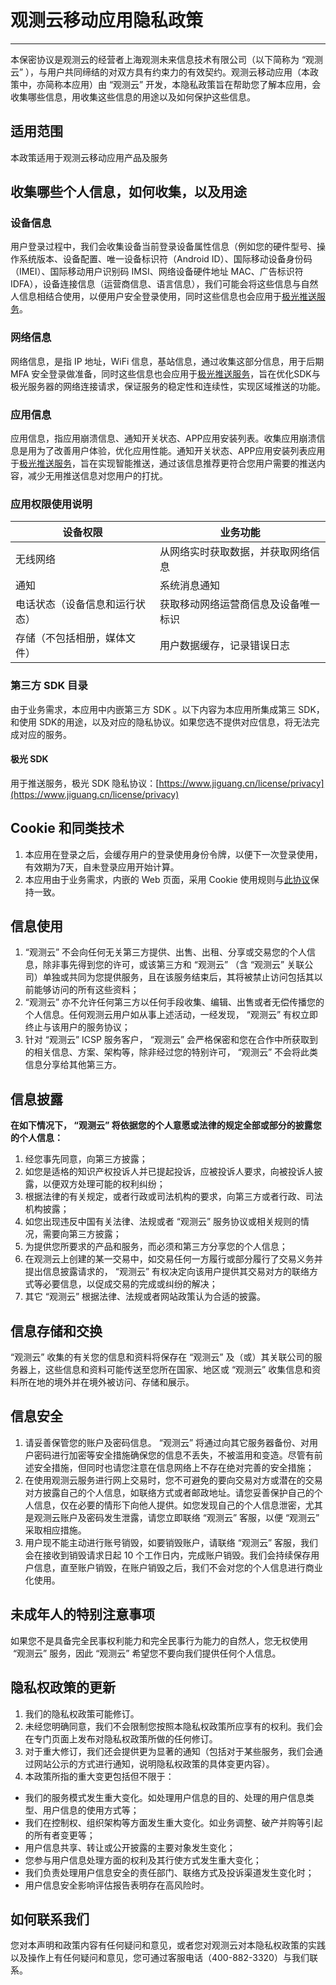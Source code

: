 # 观测云移动应用隐私政策
---

本保密协议是观测云的经营者上海观测未来信息技术有限公司（以下简称为 “观测云” ），与用户共同缔结的对双方具有约束力的有效契约。观测云移动应用（本政策中，亦简称本应用）由 “观测云” 开发，本隐私政策旨在帮助您了解本应用，会收集哪些信息，用收集这些信息的用途以及如何保护这些信息。

## 适用范围

本政策适用于观测云移动应用产品及服务

## 收集哪些个人信息，如何收集，以及用途

### 设备信息

用户登录过程中，我们会收集设备当前登录设备属性信息（例如您的硬件型号、操作系统版本、设备配置、唯一设备标识符（Android ID）、国际移动设备身份码（IMEI）、国际移动用户识别码 IMSI、网络设备硬件地址 MAC、广告标识符 IDFA），设备连接信息（运营商信息、语言信息），我们可能会将这些信息与自然人信息相结合使用，以便用户安全登录使用，同时这些信息也会应用于[极光推送服务](#vwdqF)。


### 网络信息

网络信息，是指 IP 地址，WiFi 信息，基站信息，通过收集这部分信息，用于后期 MFA 安全登录做准备，同时这些信息也会应用于[极光推送服务](#vwdqF)，旨在优化SDK与极光服务器的网络连接请求，保证服务的稳定性和连续性，实现区域推送的功能。

### 应用信息
应用信息，指应用崩溃信息、通知开关状态、APP应用安装列表。收集应用崩溃信息是用为了改善用户体验，优化应用性能。通知开关状态、APP应用安装列表应用于[极光推送服务](#vwdqF)，旨在实现智能推送，通过该信息推荐更符合您用户需要的推送内容，减少无用推送信息对您用户的打扰。


### 应用权限使用说明

| **设备权限** | **业务功能** |
| --- | --- |
| 无线网络 | 从网络实时获取数据，并获取网络信息 |
| 通知 | 系统消息通知 |
| 电话状态（设备信息和运行状态） | 获取移动网络运营商信息及设备唯一标识 |
| 存储（不包括相册，媒体文件） | 用户数据缓存，记录错误日志 |

### 第三方 SDK 目录

由于业务需求，本应用中内嵌第三方 SDK 。以下内容为本应用所集成第三 SDK，和使用 SDK的用途，以及对应的隐私协议。如果您选不提供对应信息，将无法完成对应的服务。


#### 极光 SDK

用于推送服务，极光 SDK 隐私协议：[https://www.jiguang.cn/license/privacy](https://www.jiguang.cn/license/privacy)


## Cookie 和同类技术 

1. 本应用在登录之后，会缓存用户的登录使用身份令牌，以便下一次登录使用，有效期为7天，自未登录应用开始计算。
2. 本应用由于业务需求，内嵌的 Web 页面，采用 Cookie 使用规则与[此协议](../agreements/legal-notices.md)保持一致。

## 信息使用

1.  “观测云” 不会向任何无关第三方提供、出售、出租、分享或交易您的个人信息，除非事先得到您的许可，或该第三方和 “观测云” （含 “观测云” 关联公司）单独或共同为您提供服务，且在该服务结束后，其将被禁止访问包括其以前能够访问的所有这些资料；
2.  “观测云” 亦不允许任何第三方以任何手段收集、编辑、出售或者无偿传播您的个人信息。任何观测云用户如从事上述活动，一经发现， “观测云” 有权立即终止与该用户的服务协议；
3. 针对 “观测云”  ICSP 服务客户， “观测云” 会严格保密和您在合作中所获取到的相关信息、方案、架构等，除非经过您的特别许可， “观测云” 不会将此类信息分享给其他第三方。

## 信息披露

**在如下情况下， “观测云” 将依据您的个人意愿或法律的规定全部或部分的披露您的个人信息：**

1. 经您事先同意，向第三方披露；
2. 如您是适格的知识产权投诉人并已提起投诉，应被投诉人要求，向被投诉人披露，以便双方处理可能的权利纠纷；
3. 根据法律的有关规定，或者行政或司法机构的要求，向第三方或者行政、司法机构披露；
4. 如您出现违反中国有关法律、法规或者 “观测云” 服务协议或相关规则的情况，需要向第三方披露；
5. 为提供您所要求的产品和服务，而必须和第三方分享您的个人信息；
6. 在观测云上创建的某一交易中，如交易任何一方履行或部分履行了交易义务并提出信息披露请求的， “观测云” 有权决定向该用户提供其交易对方的联络方式等必要信息，以促成交易的完成或纠纷的解决；
7. 其它 “观测云” 根据法律、法规或者网站政策认为合适的披露。

## 信息存储和交换

 “观测云” 收集的有关您的信息和资料将保存在 “观测云” 及（或）其关联公司的服务器上，这些信息和资料可能传送至您所在国家、地区或 “观测云” 收集信息和资料所在地的境外并在境外被访问、存储和展示。

## 信息安全

1. 请妥善保管您的账户及密码信息。 “观测云” 将通过向其它服务器备份、对用户密码进行加密等安全措施确保您的信息不丢失，不被滥用和变造。尽管有前述安全措施，但同时也请您注意在信息网络上不存在绝对完善的安全措施；
2. 在使用观测云服务进行网上交易时，您不可避免的要向交易对方或潜在的交易对方披露自己的个人信息，如联络方式或者邮政地址。请您妥善保护自己的个人信息，仅在必要的情形下向他人提供。如您发现自己的个人信息泄密，尤其是观测云账户及密码发生泄露，请您立即联络 “观测云” 客服，以便 “观测云” 采取相应措施。
3. 用户现不能主动进行账号销毁，如要销毁账户，请联络 “观测云” 客服，我们会在接收到销毁请求日起 10 个工作日内，完成账户销毁。我们会持续保存用户信息，直至账户销毁，在账户销毁之后，我们不会对您的个人信息进行商业化使用。

## 未成年人的特别注意事项

如果您不是具备完全民事权利能力和完全民事行为能力的自然人，您无权使用  “观测云” 服务，因此 “观测云” 希望您不要向我们提供任何个人信息。

## 隐私权政策的更新

1.  我们的隐私权政策可能修订。 
2.  未经您明确同意，我们不会限制您按照本隐私权政策所应享有的权利。我们会在专门页面上发布对隐私权政策所做的任何修订。 
3.  对于重大修订，我们还会提供更为显著的通知（包括对于某些服务，我们会通过网站公示的方式进行通知，说明隐私权政策的具体变更内容）。 
4.  本政策所指的重大变更包括但不限于： 
   - 我们的服务模式发生重大变化。如处理用户信息的目的、处理的用户信息类型、用户信息的使用方式等；
   - 我们在控制权、组织架构等方面发生重大变化。如业务调整、破产并购等引起的所有者变更等；
   - 用户信息共享、转让或公开披露的主要对象发生变化；
   - 您参与用户信息处理方面的权利及其行使方式发生重大变化；
   - 我们负责处理用户信息安全的责任部门、联络方式及投诉渠道发生变化时；
   - 用户信息安全影响评估报告表明存在高风险时。

## 如何联系我们

您对本声明和政策内容有任何疑问和意见，或者您对观测云对本隐私权政策的实践以及操作上有任何疑问和意见，您可通过客服电话（400-882-3320）与我们联系。
